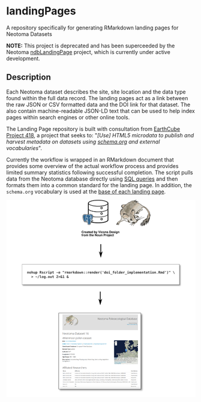 # landingPages

A repository specifically for generating RMarkdown landing pages for Neotoma Datasets

**NOTE:** This project is deprecated and has been superceeded by the Neotoma [ndbLandingPage](https://github.com/NeotomaDB/ndbLandingPage) project, which is currently under active development.

## Description

Each Neotoma dataset describes the site, site location and the data type found within the full data record.  The landing pages act as a link between the raw JSON or CSV formatted data and the DOI link for that dataset.  The also contain machine-readable JSON-LD text that can be used to help index pages within search engines or other online tools.

The Landing Page repository is built with consultation from [EarthCube Project 418](https://github.com/earthcubearchitecture-project418), a project that seeks to: "*[Use] HTML5 microdata to publish and harvest metadata on datasets using [schema.org]() and external vocabularies*".

Currently the workflow is wrapped in an RMarkdown document that provides some overview of the actual workflow process and provides limited summary statistics following successful completion.  The script pulls data from the Neotoma database directly using [SQL queries](https://github.com/NeotomaDB/landingPages/tree/master/sql_queries) and then formats them into a common standard for the landing page.  In addition, the `schema.org` vocabulary is used at the [base of each landing page](https://github.com/NeotomaDB/landingPages/blob/master/static_page.Rmd).

![](resources/flowchart.svg)
